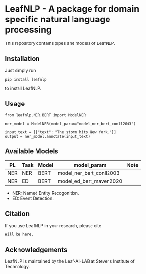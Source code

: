 # LeafNLP - A package for domain specific natural language processing

This repository contains pipes and models of LeafNLP.

## Installation
Just simply run

```pip install leafnlp```

to install LeafNLP.

## Usage

```
from leafnlp.NER.BERT import ModelNER

ner_model = ModelNER(model_param="model_ner_bert_conll2003")

input_text = [{"text": "The storm hits New York."}]
output = ner_model.annotate(input_text)
```

## Available Models

|PL|Task|Model|model_param|Note|
|-|-|-|-|-|
|NER|NER|BERT|model_ner_bert_conll2003||
|NER|ED|BERT|model_ed_bert_maven2020||

- NER: Named Entity Recogonition.
- ED: Event Detection.

## Citation

If you use LeafNLP in your research, please cite 

```
Will be here.
```


## Acknowledgements
LeafNLP is maintained by the Leaf-AI-LAB at Stevens Institute of Technology.